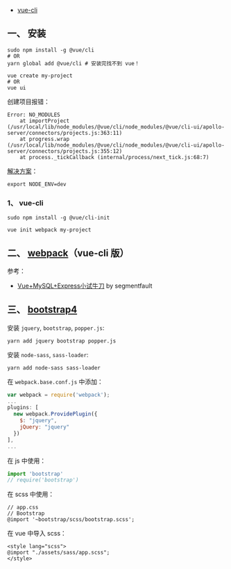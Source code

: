 
- [vue-cli](https://cli.vuejs.org/zh/)

## 一、 安装
```
sudo npm install -g @vue/cli
# OR
yarn global add @vue/cli # 安装完找不到 vue！

vue create my-project
# OR
vue ui
```

创建项目报错：  
```
Error: NO_MODULES
    at importProject (/usr/local/lib/node_modules/@vue/cli/node_modules/@vue/cli-ui/apollo-server/connectors/projects.js:363:11)
    at progress.wrap (/usr/local/lib/node_modules/@vue/cli/node_modules/@vue/cli-ui/apollo-server/connectors/projects.js:355:12)
    at process._tickCallback (internal/process/next_tick.js:68:7)
```
[解决方案](https://github.com/vuejs/vue-cli/issues/2633)：  
```
export NODE_ENV=dev
```

### 1、 vue-cli
```
sudo npm install -g @vue/cli-init

vue init webpack my-project
```

## 二、 [webpack](http://vuejs-templates.github.io/webpack/)（vue-cli 版）
参考：  
- [Vue+MySQL+Express小试牛刀](https://segmentfault.com/a/1190000008176208) by segmentfault

## 三、 [bootstrap4](https://segmentfault.com/a/1190000015706096)

安装 `jquery`, `bootstrap`, `popper.js`:  
```
yarn add jquery bootstrap popper.js
```
安装 `node-sass`, `sass-loader`:  
```
yarn add node-sass sass-loader
```
在 `webpack.base.conf.js` 中添加：  
```js
var webpack = require('webpack');
...
plugins: [
  new webpack.ProvidePlugin({
    $: "jquery",
    jQuery: "jquery"
  })
],
...
```
在 js 中使用：  
```js
import 'bootstrap'
// require('bootstrap')
```
在 scss 中使用：  
```
// app.css
// Bootstrap
@import '~bootstrap/scss/bootstrap.scss';
```
在 vue 中导入 scss：  
```
<style lang="scss">
@import "./assets/sass/app.scss";
</style>
```

